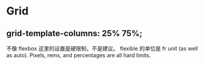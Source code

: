 # Grid

## grid-template-columns: 25% 75%;

不像 flexbox 这里的设置是硬限制，不是建议。
flexible 的单位是 fr unit (as well as auto). Pixels, rems, and percentages are all hard limits.
